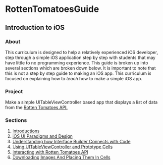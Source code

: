RottenTomatoesGuide
===================

## Introduction to iOS

### About
This curriculum is designed to help a relatively experienced iOS developer, step through a simple iOS application step by step with students that may have little to no programming experience. This guide is broken up into several sections which are broken down below. It is important to note that this is not a step by step guide to making an iOS app. This curriculum is focused on explaining how to _teach_ how to make a simple iOS app.

### Project
Make a simple UITableViewController based app that displays a list of data from the [Rotten Tomatoes API.](http://developer.rottentomatoes.com)

### Sections
1. [Introductions](wiki/introductions)
1. [iOS UI Paradigms and Design](wiki/ui-paradigms)
1. [Understanding how Interface Builder Connects with Code](wiki/interface-builder)
1. [Using UITableViewController and Prototype Cells](wiki/tableviewcontroller)
1. [Interacting with Rotten Tomatoes API](wiki/rotten-tomatoes-api)
1. [Downloading Images And Placing Them In Cells](wiki/downloading-images)
